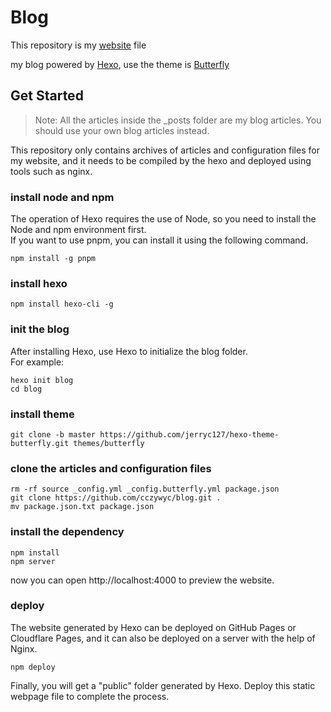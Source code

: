 # Blog
This repository is my [website](https://cczywyc.com) file

my blog powered by [Hexo](https://hexo.io/), use the theme is [Butterfly](https://github.com/jerryc127/hexo-theme-butterfly)

## Get Started
> Note: All the articles inside the _posts folder are my blog articles. You should use your own blog articles instead.

This repository only contains archives of articles and configuration files for my website, and it needs to be compiled by the hexo and deployed using tools such as nginx.

### install node and npm
The operation of Hexo requires the use of Node, so you need to install the Node and npm environment first. <br />
If you want to use pnpm, you can install it using the following command.
```shell
npm install -g pnpm
```

### install hexo
```shell
npm install hexo-cli -g
```

### init the blog
After installing Hexo, use Hexo to initialize the blog folder. <br />
For example:
```shell
hexo init blog
cd blog
```

### install theme
```shell
git clone -b master https://github.com/jerryc127/hexo-theme-butterfly.git themes/butterfly
```

### clone the articles and configuration files
```shell
rm -rf source _config.yml _config.butterfly.yml package.json
git clone https://github.com/cczywyc/blog.git .
mv package.json.txt package.json
```

### install the dependency
```shell
npm install
npm server
```
now you can open http://localhost:4000 to preview the website.

### deploy
The website generated by Hexo can be deployed on GitHub Pages or Cloudflare Pages, and it can also be deployed on a server with the help of Nginx.
```shell
npm deploy
```
Finally, you will get a "public" folder generated by Hexo. Deploy this static webpage file to complete the process.
